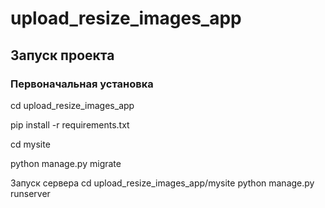 # upload_resize_images_app
## Запуск проекта
### Первоначальная установка
cd upload_resize_images_app

pip install -r requirements.txt

cd mysite

python manage.py migrate

Запуск сервера
cd upload_resize_images_app/mysite python manage.py runserver
